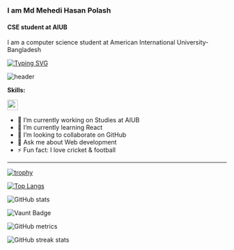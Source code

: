 ### I am Md Mehedi Hasan Polash  
#### CSE student at AIUB  

I am a computer science student at American International University-Bangladesh  

[![Typing SVG](https://readme-typing-svg.herokuapp.com?font=Fira+Code&weight=600&size=24&pause=1000&color=00F700&width=600&lines=Hi+👋,+I'm+Md+Mehedi+Hasan+Polash;CSE+Student+at+AIUB;Full+Stack+Web+Developer;Open+Source+Contributor;Tech+Enthusiast+%F0%9F%9A%80)](https://git.io/typing-svg)


![header](https://capsule-render.vercel.app/api?type=waving&color=0:00c6ff,100:0072ff&height=200&section=header&text=Md%20Mehedi%20Hasan%20Polash&fontSize=40&fontColor=fff&animation=fadeIn&fontAlignY=35)


**Skills:**  
<p align="left">
  <img src="https://skillicons.dev/icons?i=cpp,java,cs,html,css,tailwind,js,ts,py,react,nextjs,nestjs" height="24" />
</p>

- 🔭 I’m currently working on Studies at AIUB  
- 🌱 I’m currently learning React  
- 👯 I’m looking to collaborate on GitHub  
- 💬 Ask me about Web development  
- ⚡ Fun fact: I love cricket & football  

---

[![trophy](https://github-profile-trophy.vercel.app/?username=mehedipolash)](https://github.com/ryo-ma/github-profile-trophy)  

[![Top Langs](https://github-readme-stats.vercel.app/api/top-langs/?username=mehedipolash)](https://github.com/anuraghazra/github-readme-stats)  

![GitHub stats](https://github-readme-stats.vercel.app/api?username=mehedipolash&show_icons=true&count_private=true)  

![Vaunt Badge](https://api.vaunt.dev/v1/github/entities/mehedipolash/contributions?format=svg&private=true)  

![GitHub metrics](https://metrics.lecoq.io/mehedipolash)  

![GitHub streak stats](https://streak-stats.demolab.com/?user=mehedipolash)  
